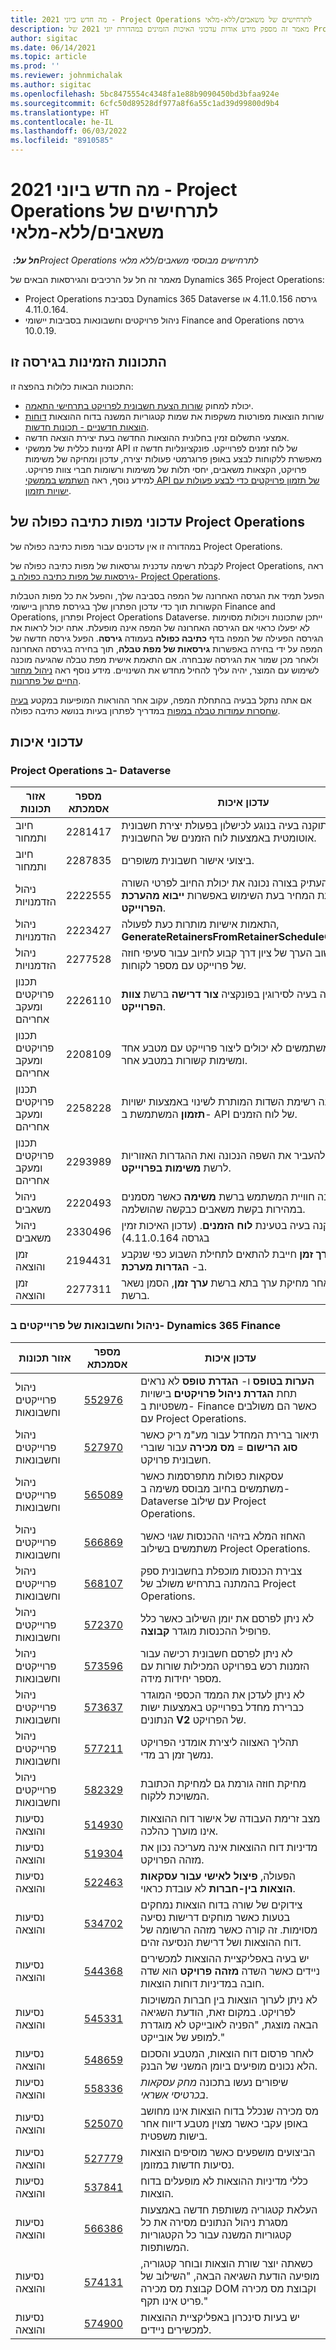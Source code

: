 ```yaml
---
title: מה חדש ביוני 2021 - Project Operations לתרחישים של משאבים/ללא-מלאי
description: מאמר זה מספק מידע אודות עדכוני האיכות הזמינים במהדורת יוני 2021 של Project Operations עבור תרחישים מבוססי-משאב/ללא במלאי.
author: sigitac
ms.date: 06/14/2021
ms.topic: article
ms.prod: ''
ms.reviewer: johnmichalak
ms.author: sigitac
ms.openlocfilehash: 5bc8475554c4348fa1e88b9090450bd3bfaa924e
ms.sourcegitcommit: 6cfc50d89528df977a8f6a55c1ad39d99800d9b4
ms.translationtype: HT
ms.contentlocale: he-IL
ms.lasthandoff: 06/03/2022
ms.locfileid: "8910585"
---
```

# <a name="whats-new-june-2021---project-operations-for-resourcenon-stocked-based-scenarios"></a>מה חדש ביוני 2021 - Project Operations לתרחישים של משאבים/ללא-מלאי

_**חל על:** ‏Project Operations לתרחישים מבוססי משאבים/ללא מלאי_

מאמר זה חל על הרכיבים והגירסאות הבאים של Dynamics 365 Project Operations:

- Project Operations בסביבת Dynamics 365 Dataverse גירסה 4.11.0.156 או 4.11.0.164.
- ניהול פרויקטים וחשבונאות בסביבות יישומי Finance and Operations גירסה 10.0.19.

## <a name="features-included-in-this-release"></a>התכונות הזמינות בגירסה זו

התכונות הבאות כלולות בהפצה זו:

- יכולת למחוק [שורות הצעת חשבונית לפרויקט בתרחישי התאמה](../invoicing/correct-project-invoice-proposals.md).
- שורות הוצאות מפורטות משקפות את שמות קטגוריות המשנה בדוח ההוצאות [דוחות הוצאות חדשניים‬ - תכונות חדשות](../expense/expense-reports-reimagined.md#new-features).
- אמצעי התשלום זמין בחלונית ההוצאות החדשה בעת יצירת הוצאה חדשה.
- זמינות כללית של ממשקי API של לוח זמנים לפרוייקט. פונקציונליות חדשה זו מאפשרת ללקוחות לבצע באופן פרוגרמטי פעולות יצירה, עדכון ומחיקה של משימות פרויקט, הקצאות משאבים, יחסי תלות‬ של משימות ורשומות חברי צוות פרויקט. למידע נוסף, ראה [השתמש בממשקי API של תזמון פרויקטים כדי לבצע פעולות עם ישויות תזמון](../project-management/schedule-api-preview.md).

## <a name="project-operations-dual-write-maps-updates"></a>עדכוני מפות כתיבה כפולה של Project Operations

במהדורה זו אין עדכונים עבור מפות כתיבה כפולה של Project Operations. 

לקבלת רשימה עדכנית וגרסאות של מפות כתיבה כפולה של Project Operations, ראה [גירסאות של מפות כתיבה כפולה ב- Project Operations](../environment/resource-dual-write-maps.md).

הפעל תמיד את הגרסה האחרונה של המפה בסביבה שלך, והפעל את כל מפות הטבלות הקשורות תוך כדי עדכון הפתרון שלך בגירסת פתרון ביישומי Finance and Operations, ופתרון Project Operations Dataverse. ייתכן שתכונות ויכולות מסוימות לא יפעלו כראוי אם הגירסה האחרונה של המפה אינה מופעלת. אתה יכול לראות את הגירסה הפעילה של המפה בדף **כתיבה כפולה** בעמודה **גירסה**. הפעל גירסה חדשה של המפה על ידי בחירה באפשרות **גירסאות של מפת טבלה**, תוך בחירה בגירסה האחרונה ולאחר מכן שמור את הגירסה שנבחרה. אם התאמת אישית מפת טבלה שהגיעה מוכנה לשימוש עם המוצר, יהיה עליך להחיל מחדש את השינויים. מידע נוסף ראה [ניהול מחזור החיים של פתרונות](/dynamics365/fin-ops-core/dev-itpro/data-entities/dual-write/app-lifecycle-management).

אם אתה נתקל בבעיה בהתחלת המפה, עקוב אחר ההוראות המופיעות במקטע [בעיה שחסרות עמודות טבלה במפות](/dynamics365/fin-ops-core/dev-itpro/data-entities/dual-write/dual-write-troubleshooting-finops-upgrades#missing-table-columns-issue-on-maps) במדריך לפתרון בעיות בנושא כתיבה כפולה.

## <a name="quality-updates"></a>עדכוני איכות

### <a name="project-operations-on-dataverse"></a>Project Operations ב- Dataverse

| **אזור תכונות** | **מספר אסמכתא** | **עדכון איכות** |
| --- | --- | --- |
| חיוב ותמחור | 2281417 | תוקנה בעיה בנוגע לכישלון בפעולת יצירת חשבונית אוטומטית באמצעות לוח הזמנים של החשבונית. |
| חיוב ותמחור | 2287835 | ביצועי אישור חשבונית משופרים. |
| ניהול הזדמנויות | 2222555 | יש להעתיק בצורה נכונה את יכולת החיוב לפרטי השורה בהצעת המחיר בעת השימוש באפשרות **ייבוא מהערכת הפרוייקט**. |
| ניהול הזדמנויות | 2223427 | התאמות אישיות מותרות כעת לפעולה, **GenerateRetainersFromRetainerScheduleOptions**. |
| ניהול הזדמנויות | 2277528 | תוקן חישוב הערך של ציון דרך קבוע לחיוב עבור סעיפי חוזה של פרוייקט עם מספר לקוחות. |
| ‏‫תכנון פרויקטים ומעקב אחריהם | 2226110 | תוקנה בעיה לסירוגין בפונקציה **צור דרישה** ברשת **צוות הפרוייקט**. |
| ‏‫תכנון פרויקטים ומעקב אחריהם | 2208109 | משתמשים לא יכולים ליצור פרוייקט עם מטבע אחד ומשימות קשורות במטבע אחר. |
| ‏‫תכנון פרויקטים ומעקב אחריהם | 2258228 | עודכנה רשימת השדות המותרת לשינוי באמצעות ישויות **תזמון** המשתמשת ב- API של לוח הזמנים. |
| ‏‫תכנון פרויקטים ומעקב אחריהם | 2293989 | יש להעביר את השפה הנכונה ואת ההגדרות האזוריות לרשת **משימות בפרוייקט**. |
| ניהול משאבים | 2220493 | תוקנה חוויית המשתמש ברשת **משימה** כאשר מסמנים במהירות בקשת משאבים כבקשה שהושלמה. |
| ניהול משאבים | 2330496 | תוקנה בעיה בטעינת **לוח הזמנים**. (עדכון האיכות זמין בגרסה 4.11.0.164) |
| זמן והוצאה | 2194431 | הרשת **ערך זמן** חייבת להתאים לתחילת השבוע כפי שנקבע ב- **הגדרות מערכת**. |
| זמן והוצאה | 2277311 | לאחר מחיקת ערך בתא ברשת **ערך זמן**, הסמן נשאר ברשת. |

### <a name="project-management-and-accounting-on-dynamics-365-finance"></a>ניהול וחשבונאות של פרוייקטים ב- Dynamics 365 Finance

| אזור תכונות | מספר אסמכתא | עדכון איכות |
| --- | --- | --- |
| ניהול פרוייקטים וחשבונאות | [552976](https://fix.lcs.dynamics.com/Issue/Details/?bugId=552976) | **הערות בטופס** ו- **הגדרת טופס** לא נראים תחת **הגדרת ניהול פרויקטים** בישויות משפטיות ב- Finance כאשר הם משולבים עם Project Operations. |
| ניהול פרוייקטים וחשבונאות | [527970](https://fix.lcs.dynamics.com/Issue/Details/?bugId=527970) | תיאור ברירת המחדל עבור מע"מ ריק כאשר **סוג הרישום**  =  **מס מכירה** עבור שוברי חשבונית פרויקט. |
| ניהול פרוייקטים וחשבונאות | [565089](https://fix.lcs.dynamics.com/Issue/Details/?bugId=565089) | עסקאות כפולות מתפרסמות כאשר משתמשים בחיוב מבוסס משימה ב- Dataverse עם שילוב Project Operations. |
| ניהול פרוייקטים וחשבונאות | [566869](https://fix.lcs.dynamics.com/Issue/Details/?bugId=566869) | האחוז המלא בזיהוי ההכנסות שגוי כאשר משתמשים בשילוב Project Operations. |
| ניהול פרוייקטים וחשבונאות | [568107](https://fix.lcs.dynamics.com/Issue/Details/?bugId=568107) | צבירת הכנסות מוכפלת בחשבונית ספק בהמתנה בתרחיש משולב של Project Operations. |
| ניהול פרוייקטים וחשבונאות | [572370](https://fix.lcs.dynamics.com/Issue/Details/?bugId=572370) | לא ניתן לפרסם את יומן השילוב כאשר כלל פרופיל ההכנסות מוגדר **קבוצה**. |
| ניהול פרוייקטים וחשבונאות | [573596](https://fix.lcs.dynamics.com/Issue/Details/?bugId=573596) | לא ניתן לפרסם חשבונית רכישה עבור הזמנות רכש בפרויקט המכילות שורות עם מספר יחידות מידה. |
| ניהול פרוייקטים וחשבונאות | [573637](https://fix.lcs.dynamics.com/Issue/Details/?bugId=573637) | לא ניתן לעדכן את הממד הכספי המוגדר כברירת מחדל בפרוייקט באמצעות ישות הנתונים **V2** של הפרויקט. |
| ניהול פרוייקטים וחשבונאות | [577211](https://fix.lcs.dynamics.com/Issue/Details/?bugId=577211) | תהליך האצווה ליצירת אומדני הפרויקט נמשך זמן רב מדי. |
| ניהול פרוייקטים וחשבונאות | [582329](https://fix.lcs.dynamics.com/Issue/Details/?bugId=582329) | מחיקת חוזה גורמת גם למחיקת הכתובת המשויכת ללקוח. |
| נסיעות והוצאה | [514930](https://fix.lcs.dynamics.com/Issue/Details/?bugId=514930) | מצב זרימת העבודה של אישור דוח ההוצאות אינו מוערך כהלכה. |
| נסיעות והוצאה | [519304](https://fix.lcs.dynamics.com/Issue/Details/?bugId=519304) | מדיניות דוח ההוצאות אינה מעריכה נכון את מזהה הפרויקט. |
| נסיעות והוצאה | [522463](https://fix.lcs.dynamics.com/Issue/Details/?bugId=522463) | הפעולה, **פיצול לאישי עבור עסקאות הוצאות בין-חברות** לא עובדת כראוי. |
| נסיעות והוצאה | [534702](https://fix.lcs.dynamics.com/Issue/Details/?bugId=534702) | צידוקים של שורה בדוח הוצאות נמחקים בטעות כאשר מוחקים דרישות נסיעה מסוימות. זה קורה כאשר מזהה הרשומה של דוח ההוצאות ושל דרישת הנסיעה זהים. |
| נסיעות והוצאה | [544368](https://fix.lcs.dynamics.com/Issue/Details/?bugId=544368) | יש בעיה באפליקציית ההוצאות למכשירים ניידים כאשר השדה **מזהה פרויקט** הוא שדה חובה במדיניות דוחות הוצאות. |
| נסיעות והוצאה | [545331](https://fix.lcs.dynamics.com/Issue/Details/?bugId=545331) | לא ניתן לערוך הוצאות בין חברות המשויכות לפרויקט. במקום זאת, הודעת השגיאה הבאה מוצגת, "הפניה לאובייקט לא מוגדרת למופע של אובייקט." |
| נסיעות והוצאה | [548659](https://fix.lcs.dynamics.com/Issue/Details/?bugId=548659) | לאחר פרסום דוח הוצאות, המטבע והסכום הלא נכונים מופיעים ביומן המשני של הבנק. |
| נסיעות והוצאה | [558336](https://fix.lcs.dynamics.com/Issue/Details/?bugId=558336) | שיפורים נעשו בתכונה *מחק עסקאות בכרטיסי אשראי*.  |
| נסיעות והוצאה | [525070](https://fix.lcs.dynamics.com/Issue/Details/?bugId=525070) | מס מכירה שנכלל בדוח הוצאות אינו מחושב באופן עקבי כאשר מצוין מטבע דיווח אחר בישות משפטית. |
| נסיעות והוצאה | [527779](https://fix.lcs.dynamics.com/Issue/Details/?bugId=527779) | הביצועים מושפעים כאשר מוסיפים הוצאות נסיעות חדשות במזומן. |
| נסיעות והוצאה | [537841](https://fix.lcs.dynamics.com/Issue/Details/?bugId=537841) | כללי מדיניות ההוצאות לא מופעלים בדוח הוצאות. |
| נסיעות והוצאה | [566386](https://fix.lcs.dynamics.com/Issue/Details/?bugId=566386) | העלאת קטגוריה משותפת חדשה באמצעות מסגרת ניהול הנתונים מסירה את כל קטגוריות המשנה עבור כל הקטגוריות המשותפות. |
| נסיעות והוצאה | [574131](https://fix.lcs.dynamics.com/Issue/Details/?bugId=574131) | כשאתה יוצר שורת הוצאות ובוחר קטגוריה, מופיעה הודעת השגיאה הבאה, "השילוב של קבוצת מס מכירה DOM וקבוצת מס מכירה פריט אינו תקף." |
| נסיעות והוצאה | [574900](https://fix.lcs.dynamics.com/Issue/Details/?bugId=574900) | יש בעיות סינכרון באפליקציית ההוצאות למכשירים ניידים. |
